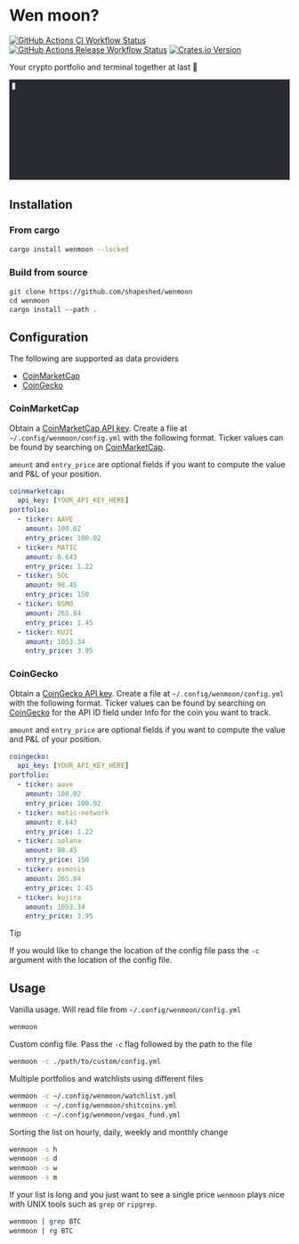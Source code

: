 # Wen moon?

<!-- dprint-ignore-start -->
[![GitHub Actions CI Workflow Status][1]][2]
[![GitHub Actions Release Workflow Status][3]][4] 
[![Crates.io Version][5]][6]
<!-- dprint-ignore-end -->

Your crypto portfolio and terminal together at last :handshake:

![wen moon?](doc/wenmoon-opt.gif)

## Installation

### From cargo

```sh
cargo install wenmoon --locked
```

### Build from source

```
git clone https://github.com/shapeshed/wenmoon
cd wenmoon
cargo install --path .
```

## Configuration

The following are supported as data providers

- [CoinMarketCap][7]
- [CoinGecko][9]

### CoinMarketCap

Obtain a [CoinMarketCap API key][8]. Create a file at
`~/.config/wenmoon/config.yml` with the following format. Ticker values can be
found by searching on [CoinMarketCap][9].

`amount` and `entry_price` are optional fields if you want to compute the value
and P&L of your position.

```yaml
coinmarketcap:
  api_key: [YOUR_API_KEY_HERE]
portfolio:
  - ticker: AAVE
    amount: 100.02
    entry_price: 100.02
  - ticker: MATIC
    amount: 0.643
    entry_price: 1.22
  - ticker: SOL
    amount: 98.45
    entry_price: 150
  - ticker: OSMO
    amount: 265.84
    entry_price: 1.45
  - ticker: KUJI
    amount: 1053.34
    entry_price: 3.95
```

### CoinGecko

Obtain a [CoinGecko API key][10]. Create a file at
`~/.config/wenmoon/config.yml` with the following format. Ticker values can be
found by searching on [CoinGecko][9] for the API ID field under Info for the
coin you want to track.

`amount` and `entry_price` are optional fields if you want to compute the value
and P&L of your position.

```yaml
coingecko:
  api_key: [YOUR_API_KEY_HERE]
portfolio:
  - ticker: aave
    amount: 100.02
    entry_price: 100.02
  - ticker: matic-network
    amount: 0.643
    entry_price: 1.22
  - ticker: solana
    amount: 98.45
    entry_price: 150
  - ticker: osmosis
    amount: 265.84
    entry_price: 1.45
  - ticker: kujira
    amount: 1053.34
    entry_price: 3.95
```

<!-- dprint-ignore-start -->
> [!TIP] 
> If you would like to change the location of the config file pass the `-c` argument with the location of the config file.
<!-- dprint-ignore-end -->

## Usage

Vanilla usage. Will read file from `~/.config/wenmoon/config.yml`

```sh
wenmoon
```

Custom config file. Pass the `-c` flag followed by the path to the file

```sh
wenmoon -c ./path/to/custom/config.yml
```

Multiple portfolios and watchlists using different files

```sh
wenmoon -c ~/.config/wenmoon/watchlist.yml
wenmoon -c ~/.config/wenmoon/shitcoins.yml
wenmoon -c ~/.config/wenmoon/vegas_fund.yml
```

Sorting the list on hourly, daily, weekly and monthly change

```sh
wenmoon -s h
wenmoon -s d
wenmoon -s w
wenmoon -s m
```

If your list is long and you just want to see a single price `wenmoon` plays
nice with UNIX tools such as `grep` or `ripgrep`.

```sh
wenmoon | grep BTC
wenmoon | rg BTC
```

[1]: https://img.shields.io/github/actions/workflow/status/shapeshed/wenmoon/ci.yml?style=for-the-badge&label=ci
[2]: https://github.com/shapeshed/wenmoon/actions/workflows/ci.yml
[3]: https://img.shields.io/github/actions/workflow/status/shapeshed/wenmoon/release.yml?style=for-the-badge&label=release
[4]: https://github.com/shapeshed/wenmoon/releases
[5]: https://img.shields.io/crates/v/wenmoon?style=for-the-badge
[6]: https://crates.io/crates/wenmoon
[7]: https://coinmarketcap.com/
[8]: https://coinmarketcap.com/api/
[9]: https://www.coingecko.com/
[10]: https://www.coingecko.com/en/api
